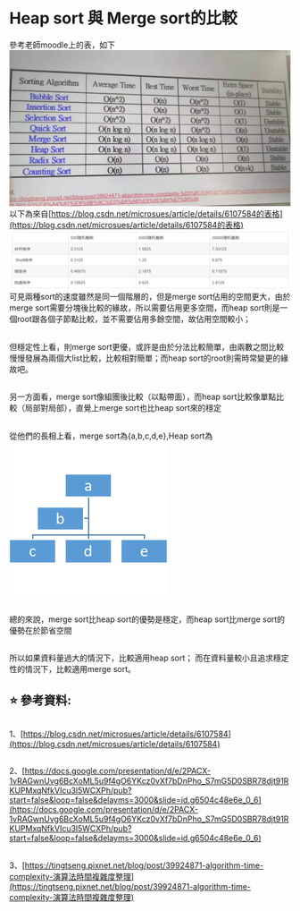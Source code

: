 # Heap sort 與 Merge sort的比較
參考老師moodle上的表，如下
![Image text](https://github.com/yanjiyue/leecode/blob/master/h%20und%20m/1.png)
以下為來自[https://blog.csdn.net/microsues/article/details/6107584的表格](https://blog.csdn.net/microsues/article/details/6107584的表格)
![Image text](https://github.com/yanjiyue/leecode/blob/master/h%20und%20m/2.png)
可見兩種sort的速度雖然是同一個階層的，但是merge sort佔用的空間更大，由於merge sort需要分塊後比較的緣故，所以需要佔用更多空間，而heap sort則是一個root跟各個子節點比較，並不需要佔用多餘空間，故佔用空間較小；
##
但穩定性上看，則merge sort更優，或許是由於分法比較簡單，由兩數之間比較慢慢發展為兩個大list比較，比較相對簡單；而heap sort的root則需時常變更的緣故吧。
##
另一方面看，merge sort像組團後比較（以點帶面），而heap sort比較像單點比較（局部對局部），直覺上merge sort也比heap sort來的穩定
##
從他們的長相上看，merge sort為{a,b,c,d,e},Heap sort為
![Image text](https://github.com/yanjiyue/leecode/blob/master/h%20und%20m/3.png)
##
總的來說，merge sort比heap sort的優勢是穩定，而heap sort比merge sort的優勢在於節省空間
##
所以如果資料量過大的情況下，比較適用heap sort；
而在資料量較小且追求穩定性的情況下，比較適用merge sort。
##
## :star: 參考資料:
##
1、[https://blog.csdn.net/microsues/article/details/6107584](https://blog.csdn.net/microsues/article/details/6107584)
##
2、[https://docs.google.com/presentation/d/e/2PACX-1vRAGwnUvg6BcXoML5u9f4gO6YKcz0vXf7bDnPho_S7mG5D0SBR78djt91RKUPMxqNfkVIcu3l5WCXPh/pub?start=false&loop=false&delayms=3000&slide=id.g6504c48e6e_0_6](https://docs.google.com/presentation/d/e/2PACX-1vRAGwnUvg6BcXoML5u9f4gO6YKcz0vXf7bDnPho_S7mG5D0SBR78djt91RKUPMxqNfkVIcu3l5WCXPh/pub?start=false&loop=false&delayms=3000&slide=id.g6504c48e6e_0_6)
##
3、[https://tingtseng.pixnet.net/blog/post/39924871-algorithm-time-complexity-演算法時間複雜度整理](https://tingtseng.pixnet.net/blog/post/39924871-algorithm-time-complexity-演算法時間複雜度整理)
